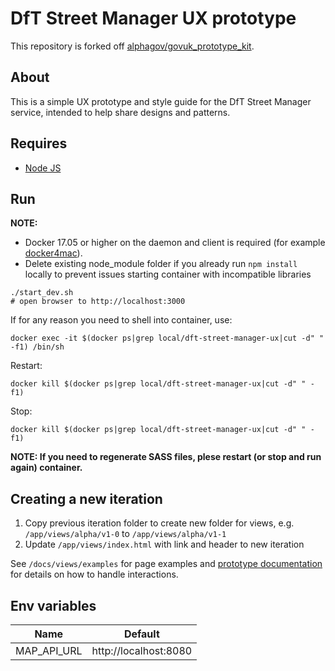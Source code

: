 # DfT Street Manager UX prototype

This repository is forked off [alphagov/govuk_prototype_kit](https://github.com/alphagov/govuk_prototype_kit).

## About

This is a simple UX prototype and style guide for the DfT Street Manager service, intended to help share designs and patterns.

## Requires

* [Node JS](https://nodejs.org)

## Run
**NOTE:**
* Docker 17.05 or higher on the daemon and client is required (for example [docker4mac](https://docs.docker.com/docker-for-mac/install/#download-docker-for-mac)).
* Delete existing node_module folder if you already run `npm install` locally to prevent issues starting container with incompatible libraries

```
./start_dev.sh
# open browser to http://localhost:3000
```

If for any reason you need to shell into container, use:

`docker exec -it $(docker ps|grep local/dft-street-manager-ux|cut -d" " -f1) /bin/sh`

Restart:

`docker kill $(docker ps|grep local/dft-street-manager-ux|cut -d" " -f1)`

Stop:

`docker kill $(docker ps|grep local/dft-street-manager-ux|cut -d" " -f1)`

**NOTE: If you need to regenerate SASS files, plese restart (or stop and run again) container.**

## Creating a new iteration

1. Copy previous iteration folder to create new folder for views, e.g. `/app/views/alpha/v1-0` to `/app/views/alpha/v1-1`
2. Update `/app/views/index.html` with link and header to new iteration

See `/docs/views/examples` for page examples and [prototype documentation](https://govuk-prototype-kit.herokuapp.com/docs/tutorials-and-examples) for details on how to handle interactions.

## Env variables

| Name | Default |
|------|---------|
| MAP_API_URL | http://localhost:8080 |
